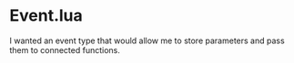 # Event.lua
I wanted an event type that would allow me to store parameters and pass them to connected functions.
